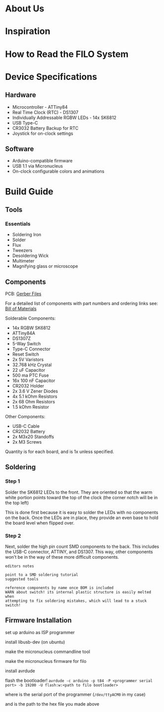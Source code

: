 # About Us


# Inspiration


# How to Read the FILO System


# Device Specifications
## Hardware

* Microcontroller - ATTiny84
* Real Time Clock (RTC) - DS1307
* Individually Addressable RGBW LEDs - 14x SK6812
* USB Type-C
* CR3032 Battery Backup for RTC
* Joystick for on-clock settings

## Software

* Arduino-compatible firmware
* USB 1.1 via Micronucleus
* On-clock configurable colors and animations

# Build Guide
## Tools

### Essentials

* Soldering Iron
* Solder
* Flux
* Tweezers
* Desoldering Wick
* Multimeter
* Magnifying glass or microscope

## Components

PCB:
[Gerber Files](https://github.com/filoclock/hardware/tree/master/gerbers)

For a detailed list of components with part numbers and ordering links see:
[Bill of Materials](https://docs.google.com/spreadsheets/d/1V83YUcRUipDrwoqBEJTFpV8GhJwbHhm9ufcjOwlMkEM/edit?usp=sharing)

Solderable Components:

* 14x RGBW SK6812
* ATTiny84A
* DS1307Z
* 5-Way Switch
* Type-C Connector
* Reset Switch
* 2x 5V Varistors
* 32.768 kHz Crystal
* 22 uF Capacitor
* 500 ma PTC Fuse
* 16x 100 nF Capacitor
* CR2032 Holder
* 2x 3.6 V Zener Diodes
* 4x 5.1 kOhm Resistors
* 2x 68 Ohm Resistors
* 1.5 kOhm Resistor

Other Components:

* USB-C Cable
* CR2032 Battery
* 2x M3x20 Standoffs
* 2x M3 Screws

Quantity is for each board, and is 1x unless specified.

## Soldering

### Step 1

Solder the SK6812 LEDs to the front. They are oriented so that the warm white
portion points toward the top of the clock (the corner notch will be in the
top left)

This is done first because it is easy to solder the LEDs with no components on
the back. Once the LEDs are in place, they provide an even base to hold the 
board level when flipped over.

### Step 2

Next, solder the high pin count SMD components to the back. This includes the 
USB-C connector, ATTINY, and DS1307. This way, other components won't be in 
the way of these more difficult components.

```
editors notes

point to a SMD soldering tutorial
suggested tools

reference components by name once BOM is included
WARN about switch! its internal plastic structure is easily melted when
attempting to fix soldering mistakes, which will lead to a stuck switch!
```

## Firmware Installation

set up arduino as ISP programmer

install libusb-dev (on ubuntu)

make the micronucleus commandline tool

make the micronucleus firmware for filo

install avrdude

flash the bootloader!
`avrdude -c arduino -p t84 -P <programmer serial port> -b 19200 -U flash:w:<path to filo bootloader>`

where <programmer serial port> is the serial port of the programmer (`/dev/ttyACM0` in my case)

and <path to filo bootloader> is the path to the hex file you made above
